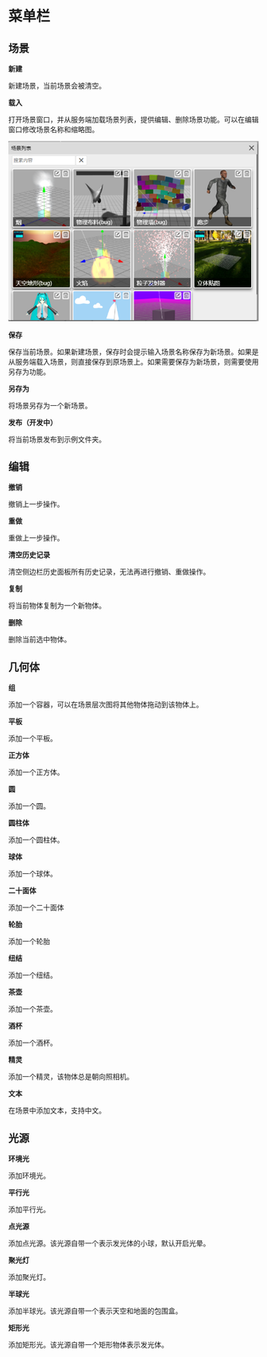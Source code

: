 # 菜单栏

## 场景

**新建**

新建场景，当前场景会被清空。

**载入**

打开场景窗口，并从服务端加载场景列表，提供编辑、删除场景功能。可以在编辑窗口修改场景名称和缩略图。

![image](image/SceneWindow.png)

**保存**

保存当前场景。如果新建场景，保存时会提示输入场景名称保存为新场景。如果是从服务端载入场景，则直接保存到原场景上。如果需要保存为新场景，则需要使用另存为功能。

**另存为**

将场景另存为一个新场景。

**发布（开发中）**

将当前场景发布到示例文件夹。

## 编辑

**撤销**

撤销上一步操作。

**重做**

重做上一步操作。

**清空历史记录**

清空侧边栏历史面板所有历史记录，无法再进行撤销、重做操作。

**复制**

将当前物体复制为一个新物体。

**删除**

删除当前选中物体。

## 几何体

**组**

添加一个容器，可以在场景层次图将其他物体拖动到该物体上。

**平板**

添加一个平板。

**正方体**

添加一个正方体。

**圆**

添加一个圆。

**圆柱体**

添加一个圆柱体。

**球体**

添加一个球体。

**二十面体**

添加一个二十面体

**轮胎**

添加一个轮胎

**纽结**

添加一个纽结。

**茶壶**

添加一个茶壶。

**酒杯**

添加一个酒杯。

**精灵**

添加一个精灵，该物体总是朝向照相机。

**文本**

在场景中添加文本，支持中文。

## 光源

**环境光**

添加环境光。

**平行光**

添加平行光。

**点光源**

添加点光源。该光源自带一个表示发光体的小球，默认开启光晕。

**聚光灯**

添加聚光灯。

**半球光**

添加半球光。该光源自带一个表示天空和地面的包围盒。

**矩形光**

添加矩形光。该光源自带一个矩形物体表示发光体。